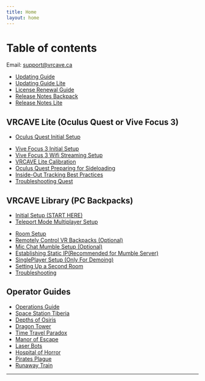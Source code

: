 ```yaml
---
title: Home
layout: home
---
```


# Table of contents

Email: [support@vrcave.ca](mailto:support@vrcave.ca)
  
- [Updating Guide](updating_guide_csp.md)
- [Updating Guide Lite](updating_guide_Lite_csp.md)
- [License Renewal Guide](license_renewal.md)
- [Release Notes Backpack](release_notes.md)
- [Release Notes Lite](release_notes_Lite.md)
<!--- [Writing a Bug Report](SupportRequest.md)-->


## VRCAVE Lite (Oculus Quest or Vive Focus 3)

- [Oculus Quest Initial Setup](vrcave_Lite_Guide_CSP.md)
<!--- [Oculus Quest Initial Setup For Singleplayer (Only for Demoing)](vrcave_Lite_Singleplayer_Guide.md)-->
<!--- [Oculus Quest Remote Setup](vrcave_Lite_Remote_Setup.md)-->
- [Vive Focus 3 Initial Setup](Vive_Focus_Setup.md)
- [Vive Focus 3 Wifi Streaming Setup](Vive_Focus_Wifi_Setup.md)
- [VRCAVE Lite Calibration](vrcave-lite-calibration.md)
- [Oculus Quest Preparing for Sideloading](vrcave_Lite_Sideloading.md)
- [Inside-Out Tracking Best Practices](vrcave_Lite_Tracking_Best_Practices.md)
- [Troubleshooting Quest](troubleshooting_Quest.md)

## VRCAVE Library (PC Backpacks)

  - [Initial Setup (START HERE)](initial_setup_CSP.md)
  - [Teleport Mode Multiplayer Setup](vrcave_Boothmode_Multiplayer_Guide.md)
<!--  - [Optimizations (Recommended)](optimizations.md)-->
  - [Room Setup](SteamVRRoomSetup.md)
  - [Remotely Control VR Backpacks (Optional)](remote_desktop.md)
  - [Mic Chat Mumble Setup (Optional)](mic_chat_mumble.md)
  - [Establishing Static IP(Recommended for Mumble Server)](static_ip.md)
  - [SinglePlayer Setup (Only For Demoing)](vrcaveSingleplayer_Guide_Demo.md)
  - [Setting Up a Second Room](Second_Room_Setup.md)
  - [Troubleshooting](troubleshooting.md)
  
## Operator Guides

  - [Operations Guide](operations_guide.md)
  - [Space Station Tiberia](space_station_tiberia.md)
  - [Depths of Osiris](depths_of_osiris.md)
  - [Dragon Tower](dragon_tower.md)
  - [Time Travel Paradox](time_travel.md)
  - [Manor of Escape](manor_of_escape.md)
  - [Laser Bots](laser_bots.md)
  - [Hospital of Horror](hoh.md)
  - [Pirates Plague](pirates_plague.md)
  - [Runaway Train](runaway_train.md)

----